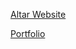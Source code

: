 [Altar Website](https://gianfrancozamboni.com.ar/altar-website)

[Portfolio](https://gianfrancozamboni.com.ar/portfolio)
